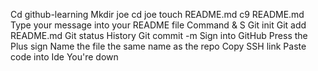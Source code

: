 Cd github-learning
Mkdir joe
cd joe
touch README.md
c9 README.md
Type your message into your README file
Command & S
Git init
Git add README.md
Git status
History
Git commit -m
Sign into GitHub
Press the Plus sign
Name the file the same name as the repo
Copy SSH link
Paste code into Ide
You're down 
